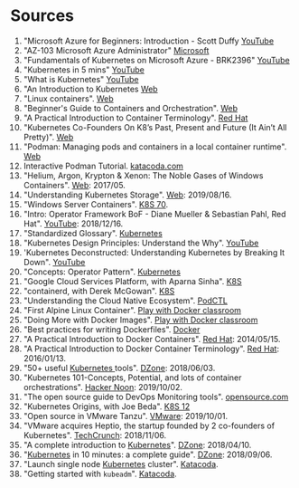 # Sources
1. "Microsoft Azure for Beginners: Introduction - Scott Duffy [YouTube](https://www.youtube.com/watch?v=3gnLwSI4d9E)
2. "AZ-103 Microsoft Azure Administrator" [Microsoft](https://www.microsoft.com/en-us/learning/exam-az-103.aspx)
3. "Fundamentals of Kubernetes on Microsoft Azure - BRK2396" [YouTube](https://www.youtube.com/watch?v=gmN732qN1Gg)
4. "Kubernetes in 5 mins" [YouTube](https://www.youtube.com/watch?v=PH-2FfFD2PU)
5. "What is Kubernetes" [YouTube](https://www.youtube.com/watch?v=F-p_7XaEC84)
6. "An Introduction to Kubernetes [Web](https://www.digitalocean.com/community/tutorials/an-introduction-to-kubernetes)
7. "Linux containers". [Web](https://linuxcontainers.org/)
8. "Beginner's Guide to Containers and Orchestration". [Web](https://www.udemy.com/linux-academy-beginners-guide-to-containers-and-orchestration/)
9. "A Practical Introduction to Container Terminology". [Red Hat](https://developers.redhat.com/blog/2018/02/22/container-terminology-practical-introduction/)
10. "Kubernetes Co-Founders On K8’s Past, Present and Future (It Ain’t All Pretty)". [Web](https://thenewstack.io/learning-from-the-success-of-kubernetes/)
11. "Podman: Managing pods and containers in a local container runtime". [Web](https://developers.redhat.com/blog/2019/01/15/podman-managing-containers-pods/)
12. Interactive Podman Tutorial. [katacoda.com](https://www.katacoda.com/courses/containers-without-docker/running-containers-with-podman)
13. "Helium, Argon, Krypton & Xenon: The Noble Gases of Windows Containers". [Web](http://www.alex-ionescu.com/publications/syscan/syscan2017.pdf): 2017/05.
14. "Understanding Kubernetes Storage". [Web](https://www.enterprisestorageforum.com/cloud-storage/kubernetes-storage.html): 2019/08/16.
15. "Windows Server Containers". [K8S 70](../sources/README.md#k8s-70). 
16. "Intro: Operator Framework BoF - Diane Mueller & Sebastian Pahl, Red Hat". [YouTube](https://youtu.be/8k_ayO1VRXE): 2018/12/16.
17. "Standardized Glossary". [Kubernetes](https://kubernetes.io/docs/reference/glossary/?all=true)
18. "Kubernetes Design Principles: Understand the Why". [YouTube](https://www.youtube.com/watch?v=ZuIQurh_kDk)
19. 'Kubernetes Deconstructed: Understanding Kubernetes by Breaking It Down". [YouTube](https://www.youtube.com/watch?v=90kZRyPcRZw)
20. "Concepts: Operator Pattern". [Kubernetes](https://kubernetes.io/docs/concepts/extend-kubernetes/operator/)
21. "Google Cloud Services Platform, with Aparna Sinha". [K8S](../sources/README.md#k8s-13)
22. "containerd, with Derek McGowan". [K8S](../sources/README.md#k8s-71)
23. "Understanding the Cloud Native Ecosystem". [PodCTL](../sources/README.md#podctl-5)
24. "First Alpine Linux Container". [Play with Docker classroom](https://training.play-with-docker.com/ops-s1-hello/)
25. "Doing More with Docker Images". [Play with Docker classroom](https://training.play-with-docker.com/ops-s1-images/)
26. "Best practices for writing Dockerfiles". [Docker](https://docs.docker.com/develop/develop-images/dockerfile_best-practices/)
27. "A Practical Introduction to Docker Containers". [Red Hat](https://developers.redhat.com/blog/2014/05/15/practical-introduction-to-docker-containers/): 2014/05/15.
28. "A Practical Introduction to Docker Container Terminology". [Red Hat](https://developers.redhat.com/blog/2016/01/13/a-practical-introduction-to-docker-container-terminology/): 2016/01/13.
29. "50+ useful [ Kubernetes ](k8s.md) tools". [DZone](https://dzone.com/articles/50-useful-kubernetes-tools?utm_medium=feed&utm_source=feedpress.me&utm_campaign=Feed:%20dzone): 2018/06/03.
30. "Kubernetes 101-Concepts, Potential, and lots of container orchestrations". [Hacker Noon](https://hackernoon.com/kubernetes-101-concepts-and-why-it-matters-g27536x2?source=rss): 2019/10/02.
31. "The open source guide to DevOps Monitoring tools". [opensource.com](https://opensource.com/downloads/devops-monitoring-guide)
32. "Kubernetes Origins, with Joe Beda". [K8S 12](../sources/README.md#k8s-12)
33. "Open source in VMware Tanzu". [VMware](https://blogs.vmware.com/cloudnative/2019/10/01/open-source-in-vmware-tanzu/): 2019/10/01.
34. "VMware acquires Heptio, the startup founded by 2 co-founders of Kubernetes". [TechCrunch](https://techcrunch.com/2018/11/06/vmware-acquires-heptio-the-startup-founded-by-2-co-founders-of-kubernetes/): 2018/11/06.
35. "A complete introduction to [Kubernetes](k8s.md)". [DZone](https://dzone.com/articles/a-complete-introduction-to-kubernetes-an-orchestra?utm_source=dzone&utm_medium=article&utm_campaign=k8s-cluster): 2018/04/10.
36. "[Kubernetes](k8s.md) in 10 minutes: a complete guide". [DZone](https://dzone.com/articles/kubernetes-in-10-minutes-a-complete-guide-to-look?utm_source=dzone&utm_medium=article&utm_campaign=k8s-cluster): 2018/09/06.
37. "Launch single node [Kubernetes](k8s.md) cluster". [Katacoda](https://www.katacoda.com/courses/kubernetes/launch-single-node-cluster). 
38. "Getting started with `kubeadm`". [Katacoda](https://www.katacoda.com/courses/kubernetes/getting-started-with-kubeadm).
